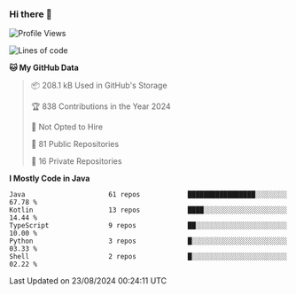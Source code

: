 ### Hi there 👋


<!--START_SECTION:waka-->
![Profile Views](http://img.shields.io/badge/Profile%20Views-0-blue)

![Lines of code](https://img.shields.io/badge/From%20Hello%20World%20I%27ve%20Written-8.5%20million%20lines%20of%20code-blue)

**🐱 My GitHub Data** 

> 📦 208.1 kB Used in GitHub's Storage 
 > 
> 🏆 838 Contributions in the Year 2024
 > 
> 🚫 Not Opted to Hire
 > 
> 📜 81 Public Repositories 
 > 
> 🔑 16 Private Repositories 
 > 
**I Mostly Code in Java** 

```text
Java                     61 repos            █████████████████░░░░░░░░   67.78 % 
Kotlin                   13 repos            ████░░░░░░░░░░░░░░░░░░░░░   14.44 % 
TypeScript               9 repos             ██░░░░░░░░░░░░░░░░░░░░░░░   10.00 % 
Python                   3 repos             █░░░░░░░░░░░░░░░░░░░░░░░░   03.33 % 
Shell                    2 repos             █░░░░░░░░░░░░░░░░░░░░░░░░   02.22 % 
```




 Last Updated on 23/08/2024 00:24:11 UTC
<!--END_SECTION:waka-->

